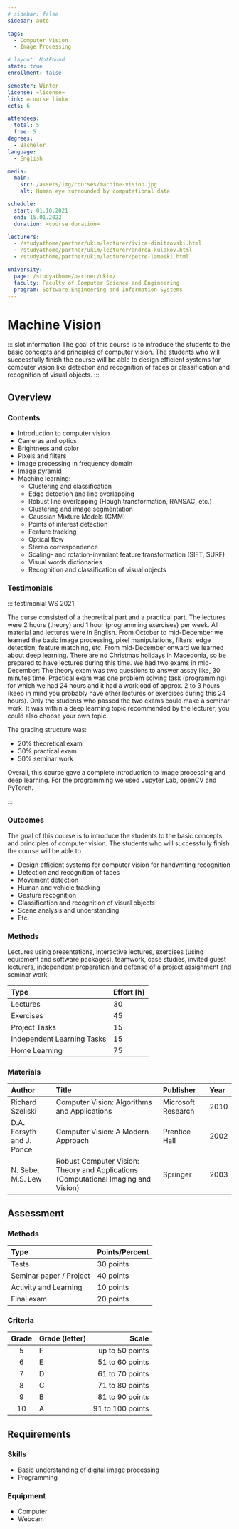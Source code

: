```yaml
---
# sidebar: false
sidebar: auto

tags:
  - Computer Vision
  - Image Processing

# layout: NotFound
state: true
enrollment: false

semester: Winter
license: =license=
link: =course link=
ects: 6

attendees:
  total: 5
  free: 5
degrees:
  - Bachelor
language:
  - English

media:
  main:
    src: /assets/img/courses/machine-vision.jpg
    alt: Human eye surrounded by computational data

schedule:
  start: 01.10.2021
  end: 15.01.2022
  duration: =course duration=

lecturers:
  - /studyathome/partner/ukim/lecturer/ivica-dimitrovski.html
  - /studyathome/partner/ukim/lecturer/andrea-kulakov.html
  - /studyathome/partner/ukim/lecturer/petre-lameski.html

university:
  page: /studyathome/partner/ukim/
  faculty: Faculty of Computer Science and Engineering
  program: Software Engineering and Information Systems
---
```


# Machine Vision

::: slot information
The goal of this course is to introduce the students to the basic concepts and principles of computer vision. The students who will successfully finish the course will be able to design efficient systems for computer vision like detection and recognition of faces or classification and recognition of visual objects.
:::

## Overview

### Contents

- Introduction to computer vision
- Cameras and optics
- Brightness and color
- Pixels and filters
- Image processing in frequency domain
- Image pyramid
- Machine learning:
  - Clustering and classification
  - Edge detection and line overlapping
  - Robust line overlapping (Hough transformation, RANSAC, etc.)
  - Clustering and image segmentation
  - Gaussian Mixture Models (GMM)
  - Points of interest detection
  - Feature tracking
  - Optical flow
  - Stereo correspondence
  - Scaling- and rotation-invariant feature transformation (SIFT, SURF)
  - Visual words dictionaries
  - Recognition and classification of visual objects

### Testimonials

::: testimonial WS 2021

The curse consisted of a theoretical part and a practical part. The lectures were 2 hours (theory) and 1 hour (programming exercises) per week. All material and lectures were in English. From October to mid-December we learned the basic image processing, pixel manipulations, filters, edge detection, feature matching, etc. From mid-December onward we learned about deep learning. There are no Christmas holidays in Macedonia, so be prepared to have lectures during this time. 
We had two exams in mid-December: The theory exam was two questions to answer assay like, 30 minutes time. Practical exam was one problem solving task (programming) for which we had 24 hours and it had a workload of approx. 2 to 3 hours (keep in mind you probably have other lectures or exercises during this 24 hours). Only the students who passed the two exams could make a seminar work. It was within a deep learning topic recommended by the lecturer; you could also choose your own topic. 

The grading structure was:
- 20% theoretical exam
- 30% practical exam
- 50% seminar work

Overall, this course gave a complete introduction to image processing and deep learning. For the programming we used Jupyter Lab, openCV and PyTorch.

:::

### Outcomes

The goal of this course is to introduce the students to the basic concepts and principles of computer vision.
The students who will successfully finish the course will be able to

- Design efficient systems for computer vision for handwriting recognition
- Detection and recognition of faces
- Movement detection
- Human and vehicle tracking
- Gesture recognition
- Classification and recognition of visual objects
- Scene analysis and understanding
- Etc.

### Methods

Lectures using presentations, interactive lectures, exercises (using equipment and software packages), teamwork, case studies, invited guest lecturers, independent preparation and defense of a project assignment and seminar work.

| Type                       | Effort \[h\] |
| :------------------------- | :----------- |
| Lectures                   | 30           |
| Exercises                  | 45           |
| Project Tasks              | 15           |
| Independent Learning Tasks | 15           |
| Home Learning              | 75           |

### Materials

| Author                    | Title                                                                              | Publisher          | Year |
| :------------------------ | :--------------------------------------------------------------------------------- | :----------------- | :--- |
| Richard Szeliski          | Computer Vision: Algorithms and Applications                                       | Microsoft Research | 2010 |
| D.A. Forsyth and J. Ponce | Computer Vision: A Modern Approach                                                 | Prentice Hall      | 2002 |
| N. Sebe, M.S. Lew         | Robust Computer Vision: Theory and Applications (Computational Imaging and Vision) | Springer           | 2003 |

## Assessment

<!-- ::: post-it
Tests;project;final exam
::: -->

### Methods

| Type                    | Points/Percent |
| :---------------------- | :------------- |
| Tests                   | 30 points      |
| Seminar paper / Project | 40 points      |
| Activity and Learning   | 10 points      |
| Final exam              | 20 points      |

### Criteria

| Grade | Grade (letter) |            Scale |
| :---: | -------------- | ---------------: |
|   5   | F              |  up to 50 points |
|   6   | E              |  51 to 60 points |
|   7   | D              |  61 to 70 points |
|   8   | C              |  71 to 80 points |
|   9   | B              |  81 to 90 points |
|  10   | A              | 91 to 100 points |

## Requirements

<!-- ::: post-it
Prerequisites would be Digital image processing or Machine learning, but probably be waived
::: -->

### Skills

- Basic understanding of digital image processing
- Programming

### Equipment

- Computer
- Webcam
